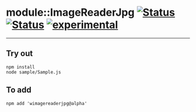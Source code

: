 
# module::ImageReaderJpg [![Status](https://img.shields.io/circleci/build/github/Wandalen/wImageReaderJpg?label=Test&logo=Test)](https://circleci.com/gh/Wandalen/wImageReaderJpg) [![Status](https://github.com/Wandalen/wImageReaderJpg/workflows/Test/badge.svg)](https://github.com/Wandalen/wImageReaderJpg/actions?query=workflow%3ATest) [![experimental](https://img.shields.io/badge/stability-experimental-orange.svg)](https://github.com/emersion/stability-badges#experimental)

___

## Try out
```
npm install
node sample/Sample.js
```

## To add
```
npm add 'wimagereaderjpg@alpha'
```

